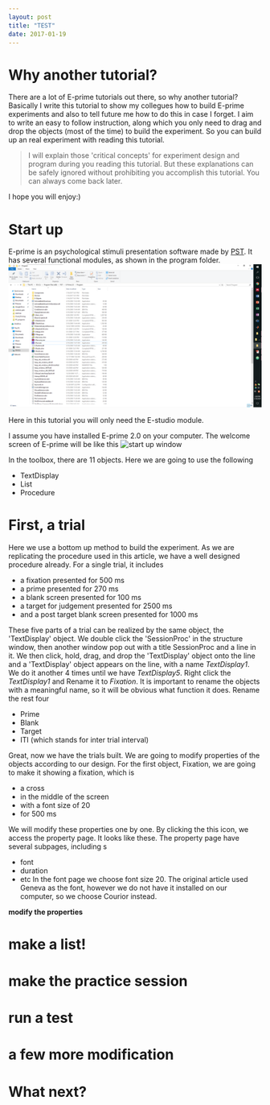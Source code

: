 ```yaml
---
layout: post
title: "TEST"
date: 2017-01-19
---
```


# Why another tutorial?
There are a lot of E-prime tutorials out there, so why another tutorial?
Basically I write this tutorial to show my collegues how to build E-prime experiments and also to tell future me how to do this in case I forget. I aim to write an easy to follow instruction, along which you only need to drag and drop the objects (most of the time) to build the experiment. So you can build up an real experiment with reading this tutorial.

>I will explain those 'critical concepts' for experiment design and program during you reading this tutorial. But these explanations can be safely ignored without prohibiting you accomplish this tutorial. You can always come back later.

I hope you will enjoy:)

# Start up
E-prime is an psychological stimuli presentation software made by [PST](https://www.pstnet.com/).
It has several functional modules, as shown in the program folder.
![folder](/img/EprimeTutorial/folder.png)

Here in this tutorial you will only need the E-studio module.

I assume you have installed E-prime 2.0 on your computer. The welcome screen of E-prime will be like this
![start up window](/img/EprimeTutorial/Startup.png)

In the toolbox, there are 11 objects. Here we are going to use the following

  * TextDisplay
  * List
  * Procedure

# First, a trial
Here we use a bottom up method to build the experiment.
As we are replicating the procedure used in this article, we have a well designed procedure already. For a single trial, it includes

  * a fixation presented for 500 ms
  * a prime presented for 270 ms
  * a blank screen presented for 100 ms
  * a target for judgement presented for 2500 ms
  * and a post target blank screen presented for 1000 ms

These five parts of a trial can be realized by the same object, the 'TextDisplay' object. We double click the 'SessionProc' in the structure window, then another window pop out with a title SessionProc and a line in it. We then click, hold, drag, and drop the 'TextDisplay' object onto the line and a 'TextDisplay' object appears on the line, with a name _TextDisplay1_. We do it another 4 times until we have _TextDisplay5_. Right click the _TextDisplay1_ and Rename it to _Fixation_. It is important to rename the objects with a meaningful name, so it will be obvious what function it does. Rename the rest four

  * Prime
  * Blank
  * Target
  * ITI (which stands for inter trial interval)

Great, now we have the trials built. We are going to modify properties of the objects according to our design.
For the first object, Fixation, we are going to make it showing a fixation, which is

  * a cross
  * in the middle of the screen
  * with a font size of 20
  * for 500 ms

We will modify these properties one by one. By clicking the this icon, we access the property page. It looks like these. The property page have several subpages, including
s
  * font
  * duration
  * etc
In the font page we choose font size 20. The original article used Geneva as the font, however we do not have it installed on our computer, so we choose Courior instead.

**modify the properties**

# make a list!

# make the practice session

# run a test

# a few more modification

# What next?
